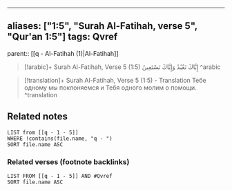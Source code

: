 
---
aliases: ["1:5", "Surah Al-Fatihah, verse 5", "Qur'an 1:5"]
tags: Qvref
---

parent:: [[q - Al-Fatihah (1)|Al-Fatihah]]

> [!arabic]+ Surah Al-Fatihah, Verse 5 (1:5)
> <span class="quran-arabic">إِيَّاكَ نَعْبُدُ وَإِيَّاكَ نَسْتَعِينُ</span>
^arabic

> [!translation]+ Surah Al-Fatihah, Verse 5 (1:5) - Translation
> Тебе одному мы поклоняемся и Тебя одного молим о помощи.
^translation



## Related notes
```dataview
LIST from [[q - 1 - 5]]
WHERE !contains(file.name, "q - ")
SORT file.name ASC
```

### Related verses (footnote backlinks)
```dataview
LIST FROM [[q - 1 - 5]] AND #Qvref
SORT file.name ASC
```

